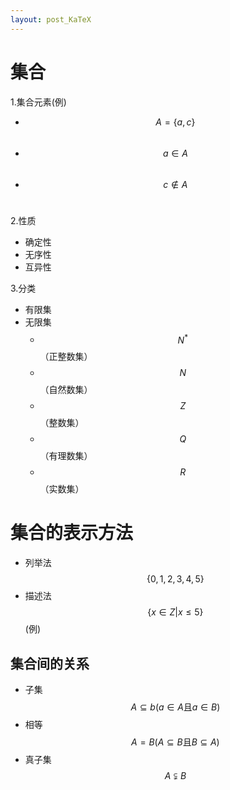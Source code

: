 ```yaml
---
layout: post_KaTeX
---
```

 
集合
===
1\.集合元素(例)
+ $$A=\{a,c\}$$ 
+ $$a\in A$$ 
+ $$c\notin A$$ 
 
2\.性质
+ 确定性
+ 无序性
+ 互异性
 
3\.分类
+ 有限集
+ 无限集
    - $$N^*$$（正整数集）
    - $$N$$（自然数集）
    - $$Z$$（整数集）
    - $$Q$$（有理数集）
    - $$R$$（实数集）
     
集合的表示方法
===
+ 列举法 $$\{0,1,2,3,4,5\}$$
+ 描述法 $$\{x\in Z|x\le 5\}$$(例)
 
集合间的关系
---
+ 子集
 $$A\subseteq b(a \in A \text{且}a \in B)$$
+ 相等
$$A=B(A\subseteq B \text{且}B\subseteq A)$$
+ 真子集
$$A\subsetneqq B$$